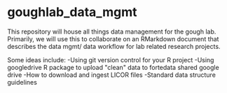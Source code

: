 # goughlab_data_mgmt

This repository will house all things data management for the gough lab. 
Primarily, we will use this to collaborate on an RMarkdown document that describes the data mgmt/ data workflow for lab related research projects. 

Some ideas include:
  -Using git version control for your R project
  -Using googledrive R package to upload "clean" data to fortedata shared google drive 
  -How to download and ingest LICOR files 
  -Standard data structure guidelines 
